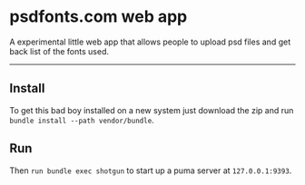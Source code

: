 # psdfonts.com web app
A experimental little web app that allows people to upload psd files and get back  list of the fonts used.
*** 

## Install
To get this bad boy installed on a new system just download the zip and run `bundle install --path vendor/bundle`.

## Run
Then `run bundle exec shotgun` to start up a puma server at `127.0.0.1:9393`.


